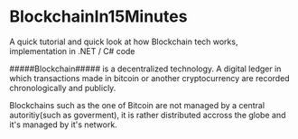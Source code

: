 # BlockchainIn15Minutes
A quick tutorial and quick look at how Blockchain tech works, implementation in .NET / C# code

#####Blockchain##### is a decentralized technology. A digital ledger in which transactions made in bitcoin or another cryptocurrency are recorded chronologically and publicly.

Blockchains such as the one of Bitcoin are not managed by a central autoritiy(such as goverment), it is rather distributed accross the globe and it's managed by it's network.  
